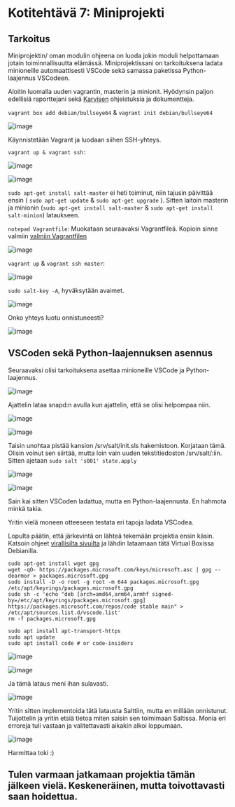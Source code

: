 # Kotitehtävä 7: Miniprojekti

## Tarkoitus

Miniprojektin/ oman modulin ohjeena on luoda jokin moduli helpottamaan jotain toiminnallisuutta elämässä.
Miniprojektissani on tarkoituksena ladata minioneille automaattisesti VSCode sekä samassa paketissa Python-laajennus VSCodeen.

Aloitin luomalla uuden vagrantin, masterin ja minionit. Hyödynsin paljon edellisiä raporttejani sekä [Karvisen](https://terokarvinen.com/2023/configuration-management-2023-autumn/) ohjeistuksia ja dokumentteja. 


`vagrant box add debian/bullseye64` & `vagrant init debian/bullseye64`

![image](https://github.com/16cats/Infra-as-Code-course/assets/97065659/640ef6b6-3435-46b7-8767-8bd521fb4104)

Käynnistetään Vagrant ja luodaan siihen SSH-yhteys.

`vagrant up & vagrant ssh:`

![image](https://github.com/16cats/Infra-as-Code-course/assets/97065659/2de7b31c-e681-476b-bcd7-838602b7a159)

![image](https://github.com/16cats/Infra-as-Code-course/assets/97065659/0098f2d7-92f7-47c2-b6f2-509b3e8a3b81)


`sudo apt-get install salt-master` ei heti toiminut, niin tajusin päivittää ensin ( `sudo apt-get update` & `sudo apt-get upgrade` ). Sitten laitoin masterin ja minionin (`sudo apt-get install salt-master` & `sudo apt-get install salt-minion`) lataukseen.

`notepad Vagrantfile`: Muokataan seuraavaksi Vagrantfileä. Kopioin sinne valmiin [valmiin Vagrantfilen](https://terokarvinen.com/2023/salt-vagrant/)

![image](https://github.com/16cats/Infra-as-Code-course/assets/97065659/a0ace446-4a6b-4506-855b-27a900975fd3)


`vagrant up` & `vagrant ssh master`:

![image](https://github.com/16cats/Infra-as-Code-course/assets/97065659/2c60da67-82a9-4b88-8ce5-cc2c28a27b13)

`sudo salt-key -A`, hyväksytään avaimet.

![image](https://github.com/16cats/Infra-as-Code-course/assets/97065659/7ed5ca92-039a-4249-817e-5410161ecfef)

Onko yhteys luotu onnistuneesti?

![image](https://github.com/16cats/Infra-as-Code-course/assets/97065659/059755e5-bb2a-4751-aafc-b80e934662ca)


## VSCoden sekä Python-laajennuksen asennus

Seuraavaksi olisi tarkoituksena asettaa minioneille VSCode ja Python-laajennus.

![image](https://github.com/16cats/Infra-as-Code-course/assets/97065659/09d4a0b6-adde-4d1e-b0ac-79e810e34e7d)

Ajattelin lataa snapd:n avulla kun ajattelin, että se olisi helpompaa niin.

![image](https://github.com/16cats/Infra-as-Code-course/assets/97065659/10615395-c17c-4387-bec3-da8da1e6bbe2)

![image](https://github.com/16cats/Infra-as-Code-course/assets/97065659/807a1f3c-3302-480b-a779-83527c8a5738)

Taisin unohtaa pistää kansion /srv/salt/init.sls hakemistoon. Korjataan tämä. Olisin voinut sen siirtää, mutta loin vain uuden tekstitiedoston /srv/salt/:iin. Sitten ajetaan `sudo salt 's001' state.apply`

![image](https://github.com/16cats/Infra-as-Code-course/assets/97065659/b0b39497-8f10-45db-8ccd-dd8fecf78c1f)

![image](https://github.com/16cats/Infra-as-Code-course/assets/97065659/3730f14c-e784-4920-9392-c2cb1bdfa463)

Sain kai sitten VSCoden ladattua, mutta en Python-laajennusta. En hahmota minkä takia.

Yritin vielä moneen otteeseen testata eri tapoja ladata VSCodea. 

Lopulta päätin, että järkevintä on lähteä tekemään projektia ensin käsin. Katsoin ohjeet [virallisilta sivuilta](https://code.visualstudio.com/docs/setup/linux) ja lähdin lataamaan tätä Virtual Boxissa Debianilla.

```
sudo apt-get install wget gpg
wget -qO- https://packages.microsoft.com/keys/microsoft.asc | gpg --dearmor > packages.microsoft.gpg
sudo install -D -o root -g root -m 644 packages.microsoft.gpg /etc/apt/keyrings/packages.microsoft.gpg
sudo sh -c 'echo "deb [arch=amd64,arm64,armhf signed-by=/etc/apt/keyrings/packages.microsoft.gpg] https://packages.microsoft.com/repos/code stable main" > /etc/apt/sources.list.d/vscode.list'
rm -f packages.microsoft.gpg
```

```
sudo apt install apt-transport-https
sudo apt update
sudo apt install code # or code-insiders
```

![image](https://github.com/16cats/Infra-as-Code-course/assets/97065659/0124eb8c-ed92-4d10-85e6-64eda3868773)

![image](https://github.com/16cats/Infra-as-Code-course/assets/97065659/c27216e5-c4b9-4234-8602-5b9750a64c71)

Ja tämä lataus meni ihan sulavasti.

![image](https://github.com/16cats/Infra-as-Code-course/assets/97065659/86cb09ad-d59a-406f-8997-10fe5386bd19)

Yritin sitten implementoida tätä latausta Salttiin, mutta en millään onnistunut. Tuijottelin ja yritin etsiä tietoa miten saisin sen toimimaan Saltissa. Monia eri erroreja tuli vastaan ja valitettavasti aikakin alkoi loppumaan.

![image](https://github.com/16cats/Infra-as-Code-course/assets/97065659/da893280-df63-44e0-b86f-0475ea08a309)

Harmittaa toki :) 

## Tulen varmaan jatkamaan projektia tämän jälkeen vielä. Keskeneräinen, mutta toivottavasti saan hoidettua.

